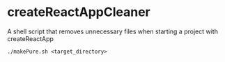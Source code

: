 # createReactAppCleaner
A shell script that removes unnecessary files when starting a project with createReactApp

```
./makePure.sh <target_directory>
```
